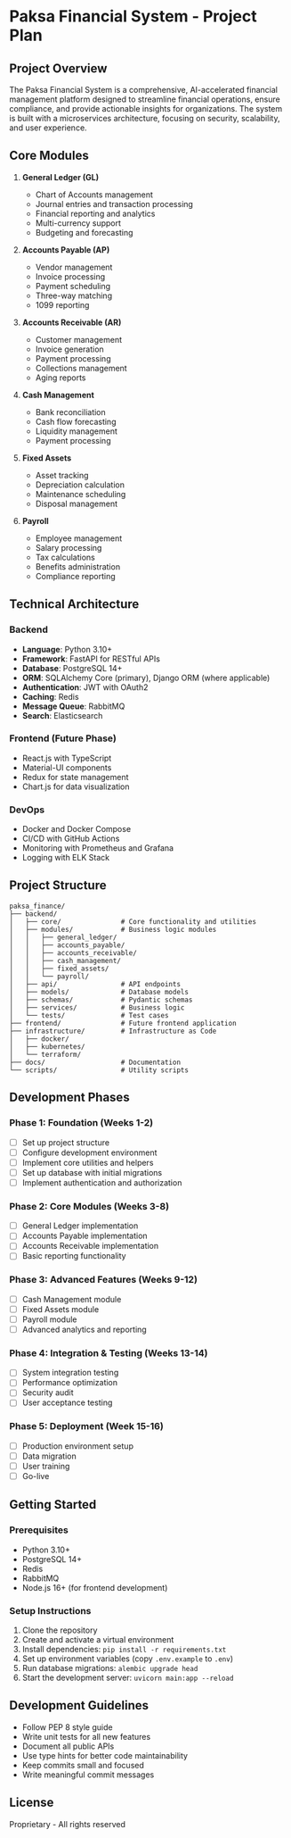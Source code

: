 # Paksa Financial System - Project Plan

## Project Overview
The Paksa Financial System is a comprehensive, AI-accelerated financial management platform designed to streamline financial operations, ensure compliance, and provide actionable insights for organizations. The system is built with a microservices architecture, focusing on security, scalability, and user experience.

## Core Modules
1. **General Ledger (GL)**
   - Chart of Accounts management
   - Journal entries and transaction processing
   - Financial reporting and analytics
   - Multi-currency support
   - Budgeting and forecasting

2. **Accounts Payable (AP)**
   - Vendor management
   - Invoice processing
   - Payment scheduling
   - Three-way matching
   - 1099 reporting

3. **Accounts Receivable (AR)**
   - Customer management
   - Invoice generation
   - Payment processing
   - Collections management
   - Aging reports

4. **Cash Management**
   - Bank reconciliation
   - Cash flow forecasting
   - Liquidity management
   - Payment processing

5. **Fixed Assets**
   - Asset tracking
   - Depreciation calculation
   - Maintenance scheduling
   - Disposal management

6. **Payroll**
   - Employee management
   - Salary processing
   - Tax calculations
   - Benefits administration
   - Compliance reporting

## Technical Architecture

### Backend
- **Language**: Python 3.10+
- **Framework**: FastAPI for RESTful APIs
- **Database**: PostgreSQL 14+
- **ORM**: SQLAlchemy Core (primary), Django ORM (where applicable)
- **Authentication**: JWT with OAuth2
- **Caching**: Redis
- **Message Queue**: RabbitMQ
- **Search**: Elasticsearch

### Frontend (Future Phase)
- React.js with TypeScript
- Material-UI components
- Redux for state management
- Chart.js for data visualization

### DevOps
- Docker and Docker Compose
- CI/CD with GitHub Actions
- Monitoring with Prometheus and Grafana
- Logging with ELK Stack

## Project Structure
```
paksa_finance/
├── backend/
│   ├── core/               # Core functionality and utilities
│   ├── modules/            # Business logic modules
│   │   ├── general_ledger/
│   │   ├── accounts_payable/
│   │   ├── accounts_receivable/
│   │   ├── cash_management/
│   │   ├── fixed_assets/
│   │   └── payroll/
│   ├── api/                # API endpoints
│   ├── models/             # Database models
│   ├── schemas/            # Pydantic schemas
│   ├── services/           # Business logic
│   └── tests/              # Test cases
├── frontend/               # Future frontend application
├── infrastructure/         # Infrastructure as Code
│   ├── docker/
│   ├── kubernetes/
│   └── terraform/
├── docs/                   # Documentation
└── scripts/                # Utility scripts
```

## Development Phases

### Phase 1: Foundation (Weeks 1-2)
- [ ] Set up project structure
- [ ] Configure development environment
- [ ] Implement core utilities and helpers
- [ ] Set up database with initial migrations
- [ ] Implement authentication and authorization

### Phase 2: Core Modules (Weeks 3-8)
- [ ] General Ledger implementation
- [ ] Accounts Payable implementation
- [ ] Accounts Receivable implementation
- [ ] Basic reporting functionality

### Phase 3: Advanced Features (Weeks 9-12)
- [ ] Cash Management module
- [ ] Fixed Assets module
- [ ] Payroll module
- [ ] Advanced analytics and reporting

### Phase 4: Integration & Testing (Weeks 13-14)
- [ ] System integration testing
- [ ] Performance optimization
- [ ] Security audit
- [ ] User acceptance testing

### Phase 5: Deployment (Week 15-16)
- [ ] Production environment setup
- [ ] Data migration
- [ ] User training
- [ ] Go-live

## Getting Started

### Prerequisites
- Python 3.10+
- PostgreSQL 14+
- Redis
- RabbitMQ
- Node.js 16+ (for frontend development)

### Setup Instructions
1. Clone the repository
2. Create and activate a virtual environment
3. Install dependencies: `pip install -r requirements.txt`
4. Set up environment variables (copy `.env.example` to `.env`)
5. Run database migrations: `alembic upgrade head`
6. Start the development server: `uvicorn main:app --reload`

## Development Guidelines
- Follow PEP 8 style guide
- Write unit tests for all new features
- Document all public APIs
- Use type hints for better code maintainability
- Keep commits small and focused
- Write meaningful commit messages

## License
Proprietary - All rights reserved
